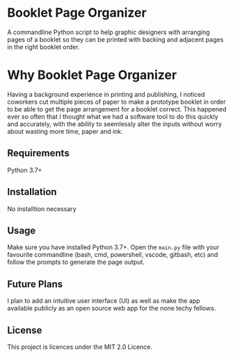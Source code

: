 # Booklet Page Organizer
A commandline Python script to help graphic designers with arranging pages of a 
booklet so they can be printed with backing and adjacent pages in the right 
booklet order.

# Why Booklet Page Organizer
Having a background experience in printing and publishing, I noticed coworkers cut 
multiple pieces of paper to make a prototype booklet in order to be able to get the 
page arrangement for a booklet correct. This happened ever so often that I thought 
what we had a software tool to do this quickly and accurately, with the ability to
seemlessly alter the inputs without worry about wasting more time, paper and ink.

## Requirements
Python 3.7+

## Installation
No installtion necessary

## Usage
Make sure you have installed Python 3.7+.
Open the `main.py` file with your favourite commandline (bash, cmd, powershell, vscode, 
gitbash, etc) and follow the prompts to generate the page output.

## Future Plans
I plan to add an intuitive user interface (UI) as well as make the app available 
publicly as an open source web app for the none techy fellows.

## License
This project is licences under the MIT 2.0 Licence.
